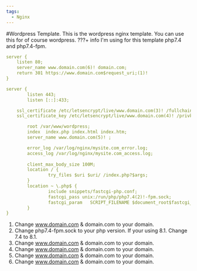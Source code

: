 ```yaml
---
tags:
  - Nginx
---
```

#Wordpress Template.
This is the wordpress nginx template. 
You can use this for of course wordpress.
???+ info
  I'm using for this template php7.4 and php7.4-fpm.

``` yaml
server {
    listen 80;
    server_name www.domain.com(6)! domain.com;
    return 301 https://www.domain.com$request_uri;(1)!
}

server {
        listen 443;
        listen [::]:433;

    ssl_certificate /etc/letsencrypt/live/www.domain.com(3)! /fullchain.pem   ;
    ssl_certificate_key /etc/letsencrypt/live/www.domain.com(4)! /privkey.pem ;

        root /var/www/wordpress;
        index  index.php index.html index.htm;
        server_name www.domain.com(5)! ;

        error_log /var/log/nginx/mysite.com_error.log;
        access_log /var/log/nginx/mysite.com_access.log;
        
        client_max_body_size 100M;
        location / {
                try_files $uri $uri/ /index.php?$args;
        }
        location ~ \.php$ {
                include snippets/fastcgi-php.conf;
                fastcgi_pass unix:/run/php/php7.4(2)!-fpm.sock;
                fastcgi_param   SCRIPT_FILENAME $document_root$fastcgi_script_name;
        }
}
```

1.  Change www.domain.com & domain.com to your domain.
2.  Change php7.4-fpm.sock to your php version. If your using 8.1. Change 7.4 to 8.1.
3.  Change www.domain.com & domain.com to your domain.
4.  Change www.domain.com & domain.com to your domain.
5.  Change www.domain.com & domain.com to your domain.
6.  Change www.domain.com & domain.com to your domain.
